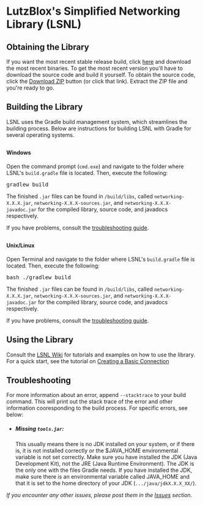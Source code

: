 <h1>LutzBlox's Simplified Networking Library (LSNL)</h1>
<!--Travis CI Build Status: <a href="https://travis-ci.org/LutzBlox/Networking" target="_blank"><img src="https://travis-ci.org/LutzBlox/Networking.svg?branch=master" alt="Travis CI Build Status"/></a>-->
<h2>Obtaining the Library</h2>
<p>If you want the most recent stable release build, click <a href="https://github.com/LutzBlox/Networking/releases">here</a> and download the most recent binaries.  To get the most recent version you'll have to download the source code and build it yourself.  To obtain the source code, click the <a href="https://github.com/LutzBlox/Networking/archive/master.zip">Download ZIP</a> button (or click that link).  Extract the ZIP file and you're ready to go.</p>
<h2>Building the Library</h3>
<p>LSNL uses the Gradle build management system, which streamlines the building process.  Below are instructions for building LSNL with Gradle for several operating systems.</p>
<h2></h2>
<h4>Windows</h4>
<p>Open the command prompt (<code>cmd.exe</code>) and navigate to the folder where LSNL's <code>build.gradle</code> file is located.  Then, execute the following:</p>
<pre>
gradlew build
</pre>
<p>The finished <code>.jar</code> files can be found in <code>/build/libs</code>, called <code>networking-X.X.X.jar</code>, <code>networking-X.X.X-sources.jar</code>, and <code>networking-X.X.X-javadoc.jar</code> for the compiled library, source code, and javadocs respectively.</p>
<p>If you have problems, consult the <a href="#troubleshooting">troubleshooting guide</a>.</p>
<h2></h2>
<h4>Unix/Linux</h4>
<p>Open Terminal and navigate to the folder where LSNL's <code>build.gradle</code> file is located.  Then, execute the following:</p>
<pre>
bash ./gradlew build
</pre>
<p>The finished <code>.jar</code> files can be found in <code>/build/libs</code>, called <code>networking-X.X.X.jar</code>, <code>networking-X.X.X-sources.jar</code>, and <code>networking-X.X.X-javadoc.jar</code> for the compiled library, source code, and javadocs respectively.</p>
<p>If you have problems, consult the <a href="#troubleshooting">troubleshooting guide</a>.</p>
<h2>Using the Library</h2>
<p>Consult the <a href="https://github.com/LutzBlox/Networking/wiki" target="_blank">LSNL Wiki</a> for tutorials and examples on how to use the library.  For a quick start, see the tutorial on <a href="https://github.com/LutzBlox/Networking/wiki/Creating-a-Basic-Connection" target="_blank">Creating a Basic Connection</a?.
<h2></h2>
<a name="troubleshooting"></a>
<h2>Troubleshooting</h2></a>
<p>For more information about an error, append <code>--stacktrace</code> to your build command.  This will print out the stack trace of the error and other information cooresponding to the build process.  For specific errors, see below:</p>
<ul>
    <li>
    <h5>Missing <code>tools.jar</code>:</h5>
    <p>This usually means there is no JDK installed on your system, or if there is, it is not installed correctly or the $JAVA_HOME environmental variable is not set correctly.  Make sure you have installed the JDK (Java Development Kit), not the JRE (Java Runtime Environment).  The JDK is the only one with the files Gradle needs.  If you have installed the JDK, make sure there is an environmental variable called JAVA_HOME and that it is set to the home directory of your JDK (<code>.../java/jdkX.X.X_XX/</code>).</p>
    </li>
</ul>
<i>If you encounter any other issues, please post them in the <a href="https://github.com/LutzBlox/Networking/issues">Issues</a> section.</i>
